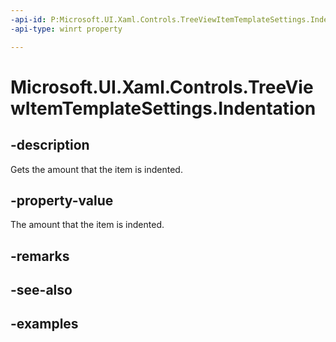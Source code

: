 ```yaml
---
-api-id: P:Microsoft.UI.Xaml.Controls.TreeViewItemTemplateSettings.Indentation
-api-type: winrt property

---
```

<!-- Property syntax.
public Thickness Indentation { get; }
-->

# Microsoft.UI.Xaml.Controls.TreeViewItemTemplateSettings.Indentation


## -description

Gets the amount that the item is indented.


## -property-value

The amount that the item is indented.


## -remarks


## -see-also


## -examples


